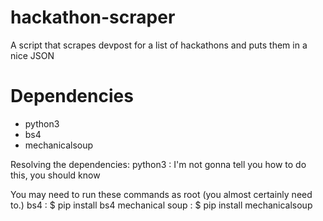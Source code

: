# hackathon-scraper
A script that scrapes devpost for a list of hackathons and puts them in a nice JSON

# Dependencies
* python3
* bs4
* mechanicalsoup

Resolving the dependencies:
python3 : I'm not gonna tell you how to do this, you should know

You may need to run these commands as root (you almost certainly need to.)
bs4 : $ pip install bs4
mechanical soup : $ pip install mechanicalsoup